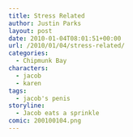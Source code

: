 ```yaml
---
title: Stress Related
author: Justin Parks
layout: post
date: 2010-01-04T08:01:51+00:00
url: /2010/01/04/stress-related/
categories:
  - Chipmunk Bay
characters:
  - jacob
  - karen
tags:
  - jacob's penis
storyline:
  - Jacob eats a sprinkle  
comic: 200100104.png  
---
```

